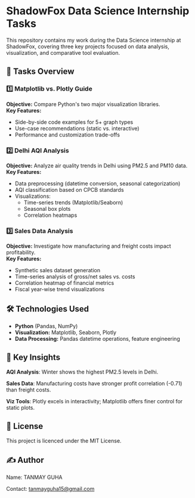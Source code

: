 # ShadowFox Data Science Internship Tasks

This repository contains my work during the Data Science internship at ShadowFox, covering three key projects focused on data analysis, visualization, and comparative tool evaluation.

## 📂 Tasks Overview

### 1️⃣ **Matplotlib vs. Plotly Guide**  
**Objective:** Compare Python's two major visualization libraries.  
**Key Features:**  
- Side-by-side code examples for 5+ graph types  
- Use-case recommendations (static vs. interactive)  
- Performance and customization trade-offs  

### 2️⃣ **Delhi AQI Analysis**   
**Objective:** Analyze air quality trends in Delhi using PM2.5 and PM10 data.  
**Key Features:**  
- Data preprocessing (datetime conversion, seasonal categorization)  
- AQI classification based on CPCB standards  
- Visualizations:  
  - Time-series trends (Matplotlib/Seaborn)  
  - Seasonal box plots  
  - Correlation heatmaps  

### 3️⃣ **Sales Data Analysis**  
**Objective:** Investigate how manufacturing and freight costs impact profitability.  
**Key Features:**  
- Synthetic sales dataset generation  
- Time-series analysis of gross/net sales vs. costs  
- Correlation heatmap of financial metrics  
- Fiscal year-wise trend visualizations

## 🛠️ Technologies Used  
- **Python** (Pandas, NumPy)  
- **Visualization:** Matplotlib, Seaborn, Plotly  
- **Data Processing:** Pandas datetime operations, feature engineering  

## 📝 Key Insights
**AQI Analysis**: Winter shows the highest PM2.5 levels in Delhi.

**Sales Data**: Manufacturing costs have stronger profit correlation (-0.71) than freight costs.

**Viz Tools**: Plotly excels in interactivity; Matplotlib offers finer control for static plots.

## 📜 License
This project is licenced under the MIT License.

## ✍️ Author

Name: TANMAY GUHA

Contact: tanmayguha15@gmail.com
